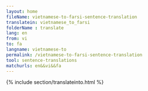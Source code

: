 ```yaml
---
layout: home
fileName: vietnamese-to-farsi-sentence-translation
translatein: vietnamese_to_farsi
folderName : translate
lang: en
from: vi
to: fa
langname: vietnamese-to
permalink: /vietnamese-to-farsi-sentence-translation
tool: sentence-translations
matchurls: en&&vi&&fa
---
```

{% include section/translateinto.html %}
